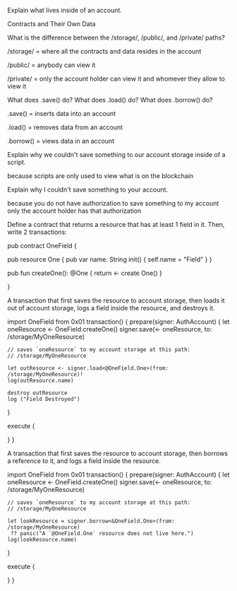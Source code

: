 Explain what lives inside of an account.

Contracts and Their Own Data  


What is the difference between the /storage/, /public/, and /private/ paths?

/storage/ = where all the contracts and data resides in the account

/public/ = anybody can view it

/private/ = only the account holder can view it and whomever they allow to view it 



What does .save() do? What does .load() do? What does .borrow() do?

.save() = inserts data into an account

.load() = removes data from an account

.borrow() = views data in an account  


Explain why we couldn't save something to our account storage inside of a script.

because scripts are only used to view what is on the blockchain


Explain why I couldn't save something to your account.

because you do not have authorization to save something to my account only the account holder has that authorization 


Define a contract that returns a resource that has at least 1 field in it. Then, write 2 transactions:

pub contract OneField {

  pub resource One {
    pub var name: String
    init() {
      self.name = "Field"
    }
  }

  pub fun createOne(): @One {
    return <- create One()
  }

}

A transaction that first saves the resource to account storage, then loads it out of account storage, logs a field inside the resource, and destroys it.

import OneField from 0x01
transaction() {
  prepare(signer: AuthAccount) {
    let oneResource <- OneField.createOne()
    signer.save(<- oneResource, to: /storage/MyOneResource) 

    // saves `oneResource` to my account storage at this path:
    // /storage/MyOneResource

    let outResource <- signer.load<@OneField.One>(from: /storage/MyOneResource)!
    log(outResource.name)
    
    destroy outResource
    log ("Field Destroyed")
  }
    
  execute {

  }
}



A transaction that first saves the resource to account storage, then borrows a reference to it, and logs a field inside the resource.


import OneField from 0x01
transaction() {
  prepare(signer: AuthAccount) {
    let oneResource <- OneField.createOne()
    signer.save(<- oneResource, to: /storage/MyOneResource) 

    // saves `oneResource` to my account storage at this path:
    // /storage/MyOneResource

    let lookResource = signer.borrow<&OneField.One>(from: /storage/MyOneResource)
     ?? panic("A `@OneField.One` resource does not live here.")
    log(lookResource.name)
    

  }
    
  execute {

  }
}
